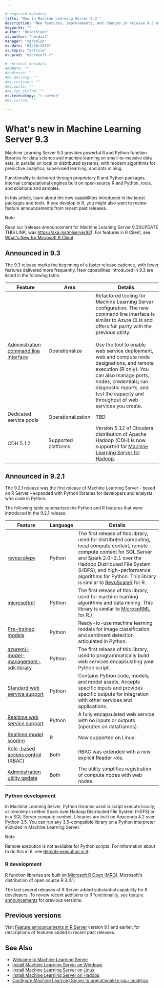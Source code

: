 ```yaml
---

# required metadata
title: "New in Machine Learning Server 9.3 "
description: "New features, improvements, and changes in release 9.3 of Machine Learning Server."
keywords: ""
author: "HeidiSteen"
ms.author: "heidist"
manager: "cgronlun"
ms.date: "01/26/2018"
ms.topic: "article"
ms.prod: "microsoft-r"

# optional metadata
#ROBOTS: ""
#audience: ""
#ms.devlang: ""
#ms.reviewer: ""
#ms.suite: ""
#ms.tgt_pltfrm: ""
ms.technology: "r-server"
#ms.custom: ""

---
```


# What's new in Machine Learning Server 9.3

Machine Learning Server 9.3 provides powerful R and Python function libraries for data science and machine learning on small-to-massive data sets, in parallel on local or distributed systems, with modern algorithms for predictive analytics, supervised learning, and data mining. 

Functionality is delivered through proprietary R and Python packages, internal computational engines built on open-source R and Python, tools, and solutions and samples.

In this article, learn about the new capabilities introduced in the latest packages and tools. If you develop in R, you might also want to review feature announcements from recent past releases. 

> [!Note]
> Read our [release announcement for Machine Learning Server 9.3](UPDATE THIS LINK, was https://aka.ms/mlserver92). For features in R Client, see [What's New for Microsoft R Client](r-client/what-is-microsoft-r-client.md#r-client-whats-new).

## Announced in 9.3

The 9.3 release marks the beginning of a faster release cadence, with fewer features delivered more frequently. New capabilities introduced in 9.3 are listed in the following table.

| Feature | Area | Details |
|---------|------|---------|
| [Administration command line interface](operationalize/configure-use-admin-cli.md) | Operationalize | Refactored tooling for Machine Learning Server configuration. The new command line interface is similar to Azure CLIs and offers full parity with the previous utility. <br><br>Use the tool to enable web service deployment, web and compute node designations, and remote execution (R only). You can also manage ports, nodes, credentials; run diagnostic reports; and test the capacity and throughput of web services you create. |
| Dedicated service pools | Operationalization | TBD |
| CDH 5.12 | Supported platforms | Version 5.12 of Cloudera distribution of Apache Hadoop (CDH) is now supported for [Machine Learning Server for Hadoop](install/machine-learning-server-hadoop-install.md).|

## Announced in 9.2.1

The 9.2.1 release was the first release of Machine Learning Server - based on R Server - expanded with Python libraries for developers and analysts who code in Python. 

The following table summarizes the Python and R features that were introduced in the 9.2.1 release.

| Feature | Language | Details |
|---------|----------|---------|
| [revoscalepy](python-reference/revoscalepy/revoscalepy-package.md) | Python | The first release of this library, used for distributed computing, local compute context, remote compute context for SQL Server and Spark 2.0-2.1 over the Hadoop Distributed File System (HDFS), and high-performance algorithms for Python. This library is similar to [RevoScaleR](r-reference/revoscaler/revoscaler.md) for R. |
| [microsoftml](python-reference/microsoftml/microsoftml-package.md) | Python | The first release of this library, used for machine learning algorithms and data mining. This library is similar to [MicrosoftML](r-reference/microsoftml/microsoftml-package.md) for R.) |
| [Pre-trained models](install/microsoftml-install-pretrained-models.md) | Python | Ready-to-use machine learning models for image classification and sentiment detection articulated in Python. |
| [azureml-model-management-sdk library](python-reference/azureml-model-management-sdk/azureml-model-management-sdk.md) | Python | The first release of this library, used to programmatically build web services encapsulating your Python script. |
| [Standard web service support](operationalize/concept-what-are-web-services.md#standard-web-services) | Python | Contains Python code, models, and model assets. Accepts specific inputs and provides specific outputs for integration with other services and applications. |
| [Realtime web service support](operationalize/concept-what-are-web-services.md#realtime) | Python | A fully encapsulated web service with no inputs or outputs (operates on dataframes). |
| [Realtime model scoring](operationalize/how-to-deploy-web-service-publish-manage-in-r.md#realtime) | R | Now supported on Linux. |
|[Role-based access control](operationalize/configure-roles.md) (RBAC) | Both| RBAC was extended with a new explicit Reader role. |
| [Administration utility update](operationalize/configure-use-admin-utility.mdconfigure-admin-cli-compute-uris.md) | Both | The utility simplifies registration of compute nodes with web nodes. |

### Python development

In Machine Learning Server, Python libraries used in script execute locally, or remotely in either Spark over Hadoop Distributed File System (HDFS) or in a SQL Server compute context. Libraries are built on Anaconda 4.2 over Python 3.5. You can run any 3.5-compatible library on a Python interpreter included in Machine Learning Server.

> [!Note]
> Remote execution is not available for Python scripts. For information about to do this in R, see [Remote execution in R](r/how-to-execute-code-remotely.md).

### R development

R function libraries are built on [Microsoft R Open (MRO)](https://mran.microsoft.com/open/), Microsoft's distribution of open source R 3.4.1. 

The last several releases of R Server added substantial capability for R developers. To review recent additions to R functionality, see [feature announcements](whats-new-in-r-server.md) for previous versions.

## Previous versions

Visit [Feature announcements in R Server](whats-new-in-r-server.md) version 9.1 and earlier, for descriptions of features added in recent past releases.

## See Also

 + [Welcome to Machine Learning Server](what-is-machine-learning-server.md) 
 + [Install Machine Learning Server on Windows](install/r-server-install-windows.md)  
 + [Install Machine Learning Server on Linux](install/r-server-install-linux-server.md)  
 + [Install Machine Learning Server on Hadoop](install/r-server-install-hadoop.md)
 + [Configure Machine Learning Server to operationalize your analytics](operationalize/configure-start-for-administrators.md#configure-server-for-operationalization) 